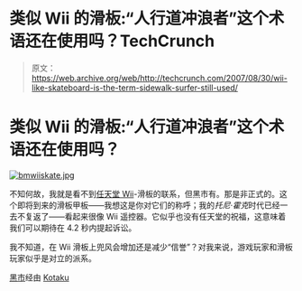 # 类似 Wii 的滑板:“人行道冲浪者”这个术语还在使用吗？TechCrunch

> 原文：<https://web.archive.org/web/http://techcrunch.com/2007/08/30/wii-like-skateboard-is-the-term-sidewalk-surfer-still-used/>

# 类似 Wii 的滑板:“人行道冲浪者”这个术语还在使用吗？

[![bmwiiskate.jpg](img/6053c046ed045feed0431fb40a9fca3b.png)](https://web.archive.org/web/20220926084807/https://beta.techcrunch.com/wp-content/uploads/2007/08/bmwiiskate.jpg "bmwiiskate.jpg")

不知何故，我就是看不到[任天堂 Wii](https://web.archive.org/web/20220926084807/http://crunchgear.com/tag/wii)-滑板的联系，但黑市有。那是非正式的。这个即将到来的滑板甲板——我想这是你对它们的称呼；我的*托尼·霍克*时代已经一去不复返了——看起来很像 Wii 遥控器。它似乎也没有任天堂的祝福，这意味着我们可以期待在 4.2 秒内提起诉讼。

我不知道，在 Wii 滑板上兜风会增加还是减少“信誉”？对我来说，游戏玩家和滑板玩家似乎是对立的派系。

[黑市](https://web.archive.org/web/20220926084807/http://www.blackmarketskateboards.com/)经由 [Kotaku](https://web.archive.org/web/20220926084807/http://kotaku.com/gaming/waggle-or-die/wii-skateboard-asks-for-purchase-not-lawsuit-294945.php)